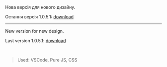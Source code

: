 Нова версія для нового дизайну.

Остання версія 1.0.5.1: [download](https://github.com/merowing/rozetka/releases/download/1.0.5.1/Rozetka2-v1.0.5.1.zip)

***
New version for new design.

Last version 1.0.5.1: [download](https://github.com/merowing/rozetka/releases/download/1.0.5.1/Rozetka2-v1.0.5.1.zip)

<br />

>Used: VSCode, Pure JS, CSS